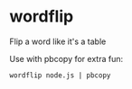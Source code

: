wordflip
========

Flip a word like it's a table

Use with pbcopy for extra fun:

```
wordflip node.js | pbcopy
```

